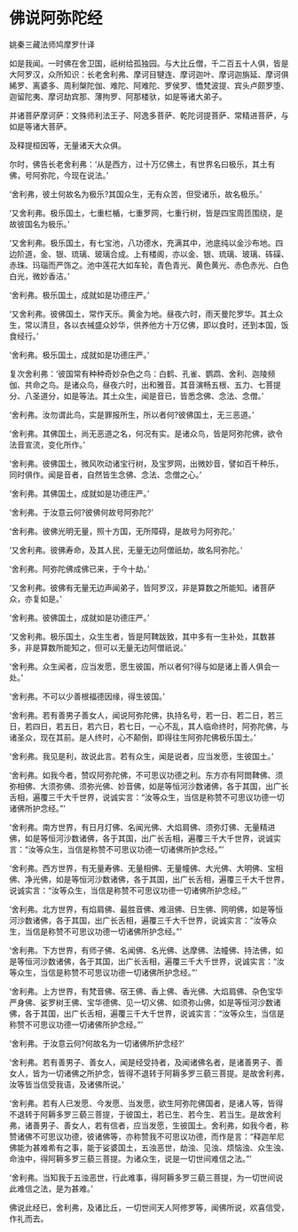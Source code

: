 # 佛说阿弥陀经

姚秦三藏法师鸠摩罗什译

如是我闻。一时佛在舍卫国，祇树给孤独园。与大比丘僧，千二百五十人俱，皆是大阿罗汉，众所知识：长老舍利弗、摩诃目犍连、摩诃迦叶、摩诃迦旃延、摩诃俱絺罗、离婆多、周利槃陀伽、难陀、阿难陀、罗侯罗、憍梵波提、宾头卢颇罗堕、迦留陀夷、摩诃劫宾那、薄拘罗、阿那楼驮，如是等诸大弟子。

并诸菩萨摩诃萨：文殊师利法王子、阿逸多菩萨、乾陀诃提菩萨、常精进菩萨，与如是等诸大菩萨。

及释提桓因等，无量诸天大众俱。

尔时，佛告长老舍利弗：‘从是西方，过十万亿佛土，有世界名曰极乐，其土有佛，号阿弥陀，今现在说法。’

‘舍利弗，彼土何故名为极乐?其国众生，无有众苦，但受诸乐，故名极乐。’

‘又舍利弗。极乐国土，七重栏楯，七重罗网，七重行树，皆是四宝周匝围绕，是故彼国名为极乐。’

‘又舍利弗。极乐国土，有七宝池，八功德水，充满其中，池底纯以金沙布地。四边阶道，金、银、琉璃、玻璃合成。上有楼阁，亦以金、银、琉璃、玻璃、砗磲、赤珠、玛瑙而严饰之。池中莲花大如车轮，青色青光、黄色黄光、赤色赤光、白色白光，微妙香洁。’

‘舍利弗。极乐国土，成就如是功德庄严。’

‘又舍利弗。彼佛国土，常作天乐。黄金为地。昼夜六时，雨天曼陀罗华。其土众生，常以清旦，各以衣祴盛众妙华，供养他方十万亿佛，即以食时，还到本国，饭食经行。’

‘舍利弗。极乐国土，成就如是功德庄严。’

复次舍利弗：‘彼国常有种种奇妙杂色之鸟：白鹤、孔雀、鹦鹉、舍利、迦陵频伽、共命之鸟。是诸众鸟，昼夜六时，出和雅音。其音演畅五根、五力、七菩提分、八圣道分，如是等法。其土众生，闻是音已，皆悉念佛、念法、念僧。’

‘舍利弗。汝勿谓此鸟，实是罪报所生，所以者何?彼佛国土，无三恶道。’

‘舍利弗。其佛国土，尚无恶道之名，何况有实。是诸众鸟，皆是阿弥陀佛，欲令法音宣流，变化所作。’

‘舍利弗。彼佛国土，微风吹动诸宝行树，及宝罗网，出微妙音，譬如百千种乐，同时俱作。闻是音者，自然皆生念佛、念法、念僧之心。’

‘舍利弗。其佛国土，成就如是功德庄严。’

‘舍利弗。于汝意云何?彼佛何故号阿弥陀?’

‘舍利弗。彼佛光明无量，照十方国，无所障碍，是故号为阿弥陀。’

‘又舍利弗。彼佛寿命，及其人民，无量无边阿僧祇劫，故名阿弥陀。’

‘舍利弗。阿弥陀佛成佛已来，于今十劫。’

‘又舍利弗。彼佛有无量无边声闻弟子，皆阿罗汉，非是算数之所能知。诸菩萨众，亦复如是。’

‘舍利弗。彼佛国土，成就如是功德庄严。’

‘又舍利弗。极乐国土，众生生者，皆是阿鞞跋致，其中多有一生补处，其数甚多，非是算数所能知之，但可以无量无边阿僧祇说。’

‘舍利弗。众生闻者，应当发愿，愿生彼国，所以者何?得与如是诸上善人俱会一处。’

‘舍利弗。不可以少善根福德因缘，得生彼国。’

‘舍利弗。若有善男子善女人，闻说阿弥陀佛，执持名号，若一日、若二日，若三日，若四日，若五日，若六日，若七日，一心不乱，其人临命终时，阿弥陀佛，与诸圣众，现在其前。是人终时，心不颠倒，即得往生阿弥陀佛极乐国土。’

‘舍利弗。我见是利，故说此言。若有众生，闻是说者，应当发愿，生彼国土。’

‘舍利弗。如我今者，赞叹阿弥陀佛，不可思议功德之利。东方亦有阿閦鞞佛、须弥相佛、大须弥佛、须弥光佛、妙音佛，如是等恒河沙数诸佛，各于其国，出广长舌相，遍覆三千大千世界，说诚实言：“汝等众生，当信是称赞不可思议功德一切诸佛所护念经。”’

‘舍利弗。南方世界，有日月灯佛、名闻光佛、大焰肩佛、须弥灯佛、无量精进佛，如是等恒河沙数诸佛，各于其国，出广长舌相，遍覆三千大千世界，说诚实言：“汝等众生，当信是称赞不可思议功德一切诸佛所护念经。”’

‘舍利弗。西方世界，有无量寿佛、无量相佛、无量幢佛、大光佛、大明佛、宝相佛、净光佛，如是等恒河沙数诸佛，各于其国，出广长舌相，遍覆三千大千世界，说诚实言：“汝等众生，当信是称赞不可思议功德一切诸佛所护念经。”’

‘舍利弗。北方世界，有焰肩佛、最胜音佛、难沮佛、日生佛、网明佛，如是等恒河沙数诸佛，各于其国，出广长舌相，遍覆三千大千世界，说诚实言：“汝等众生，当信是称赞不可思议功德一切诸佛所护念经。”’

‘舍利弗。下方世界，有师子佛、名闻佛、名光佛、达摩佛、法幢佛、持法佛，如是等恒河沙数诸佛，各于其国，出广长舌相，遍覆三千大千世界，说诚实言：“汝等众生，当信是称赞不可思议功德一切诸佛所护念经。”’

‘舍利弗。上方世界，有梵音佛、宿王佛、香上佛、香光佛、大焰肩佛、杂色宝华严身佛、娑罗树王佛、宝华德佛、见一切义佛、如须弥山佛，如是等恒河沙数诸佛，各于其国，出广长舌相，遍覆三千大千世界，说诚实言：“汝等众生，当信是称赞不可思议功德一切诸佛所护念经。”’

‘舍利弗。于汝意云何?何故名为一切诸佛所护念经?’

‘舍利弗。若有善男子、善女人，闻是经受持者，及闻诸佛名者，是诸善男子、善女人，皆为一切诸佛之所护念，皆得不退转于阿耨多罗三藐三菩提。是故舍利弗，汝等皆当信受我语，及诸佛所说。’

‘舍利弗。若有人已发愿、今发愿、当发愿，欲生阿弥陀佛国者，是诸人等，皆得不退转于阿耨多罗三藐三菩提，于彼国土，若已生、若今生、若当生。是故舍利弗，诸善男子、善女人，若有信者，应当发愿，生彼国土。舍利弗，如我今者，称赞诸佛不可思议功德，彼诸佛等，亦称赞我不可思议功德，而作是言：“释迦牟尼佛能为甚难希有之事，能于娑婆国土，五浊恶世，劫浊、见浊、烦恼浊、众生浊、命浊中，得阿耨多罗三藐三菩提。为诸众生，说是一切世间难信之法。”’

‘舍利弗。当知我于五浊恶世，行此难事，得阿耨多罗三藐三菩提，为一切世间说此难信之法，是为甚难。’

佛说此经已，舍利弗，及诸比丘，一切世间天人阿修罗等，闻佛所说，欢喜信受，作礼而去。
